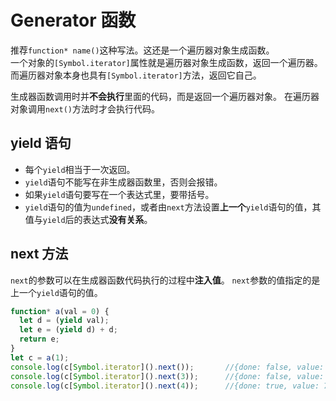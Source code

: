 # Generator 函数

推荐`function* name()`这种写法。这还是一个遍历器对象生成函数。  
一个对象的`[Symbol.iterator]`属性就是遍历器对象生成函数，返回一个遍历器。  
而遍历器对象本身也具有`[Symbol.iterator]`方法，返回它自己。  

生成器函数调用时并**不会执行**里面的代码，而是返回一个遍历器对象。
在遍历器对象调用`next()`方法时才会执行代码。

## yield 语句
- 每个`yield`相当于一次返回。
- `yield`语句不能写在非生成器函数里，否则会报错。
- 如果`yield`语句要写在一个表达式里，要带括号。
- `yield`语句的值为`undefined`，或者由`next`方法设置**上一个**`yield`语句的值，其值与`yield`后的表达式**没有关系**。

## next 方法
`next`的参数可以在生成器函数代码执行的过程中**注入值**。
`next`参数的值指定的是上一个`yield`语句的值。
```javascript
function* a(val = 0) {
  let d = (yield val);
  let e = (yield d) + d;
  return e;
}
let c = a(1);
console.log(c[Symbol.iterator]().next());       //{done: false, value: 1}
console.log(c[Symbol.iterator]().next(3));      //{done: false, value: 3}
console.log(c[Symbol.iterator]().next(4));      //{done: true, value: 7}
```

